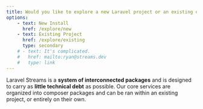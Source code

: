 ```yaml
---
title: Would you like to explore a new Laravel project or an existing one?
options:
    - text: New Install
      href: /explore/new
    - text: Existing Project
      href: /explore/existing
      type: secondary
    # - text: It's complicated.
    #   href: mailto:ryan@streams.dev
    #   type: link
---
```

Laravel Streams is a **system of interconnected packages** and is designed to carry as **little technical debt** as possible. Our core services are organized into composer packages and can be ran within an existing project, or entirely on their own.
